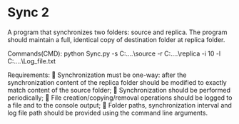 # Sync 2
  A program that synchronizes two folders: source and replica. The program should maintain a full, identical copy of destination folder at replica folder.

  Commands(CMD): 
  python Sync.py -s C:....\source -r C:....\replica -i 10  -l C:....\Log_file.txt
  
Requirements:
 Synchronization must be one-way: after the synchronization content of the replica folder
should be modified to exactly match content of the source folder;
 Synchronization should be performed periodically;
 File creation/copying/removal operations should be logged to a file and to the console
output;
 Folder paths, synchronization interval and log file path should be provided using the
command line arguments.
